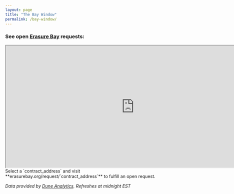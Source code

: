 ```yaml
---
layout: page
title: "The Bay Window"
permalink: /bay-window/
---
```


### See open [Erasure Bay](erasurebay.org) requests:

<iframe src="https://explore.duneanalytics.com/embed/query/7984/visualization/15948?api_key=Wqn4LxVZhLOOaJpuavWNXWU1YRuJM8L2DVnxY7co" width="820" height="391"></iframe>

<br>
Select a `contract_address` and visit **erasurebay.org/request/`contract_address`** to fulfill an open request.

*Data provided by [Dune Analytics](duneanalytics.com). Refreshes at midnight EST*
